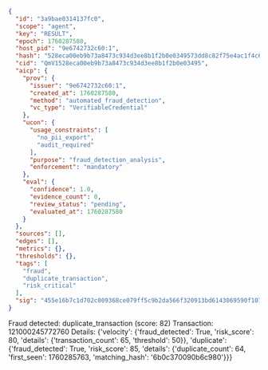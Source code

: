 ```json
{
  "id": "3a9bae0314137fc0",
  "scope": "agent",
  "key": "RESULT",
  "epoch": 1760287580,
  "host_pid": "9e6742732c60:1",
  "hash": "528eca00eb9b73a8473c934d3ee8b1f2b0e0349573dd8c82f75e4ac1f4c67d55",
  "cid": "QmV1528eca00eb9b73a8473c934d3ee8b1f2b0e03495",
  "aicp": {
    "prov": {
      "issuer": "9e6742732c60:1",
      "created_at": 1760287580,
      "method": "automated_fraud_detection",
      "vc_type": "VerifiableCredential"
    },
    "ucon": {
      "usage_constraints": [
        "no_pii_export",
        "audit_required"
      ],
      "purpose": "fraud_detection_analysis",
      "enforcement": "mandatory"
    },
    "eval": {
      "confidence": 1.0,
      "evidence_count": 0,
      "review_status": "pending",
      "evaluated_at": 1760287580
    }
  },
  "sources": [],
  "edges": [],
  "metrics": {},
  "thresholds": {},
  "tags": [
    "fraud",
    "duplicate_transaction",
    "risk_critical"
  ],
  "sig": "455e16b7c1d702c009368ce079ff5c9b2da566f320913bd6143069590f107443"
}
```

Fraud detected: duplicate_transaction (score: 82)
Transaction: 121000245772760
Details: {'velocity': {'fraud_detected': True, 'risk_score': 80, 'details': {'transaction_count': 65, 'threshold': 50}}, 'duplicate': {'fraud_detected': True, 'risk_score': 85, 'details': {'duplicate_count': 64, 'first_seen': 1760285763, 'matching_hash': '6b0c370090b6c980'}}}